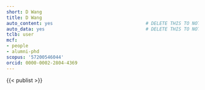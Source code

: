 ```yaml
---
short: D Wang
title: D Wang
auto_content: yes                                  # DELETE THIS TO NOT AUTO GENERATE CONTENT
auto_data: yes                                     # DELETE THIS TO NOT AUTO GENERATE METADATA
tclb: user
mcf:
- people
- alumni-phd
scopus: '57200546044'
orcid: 0000-0002-2804-4369
---
```


{{< publist >}}
